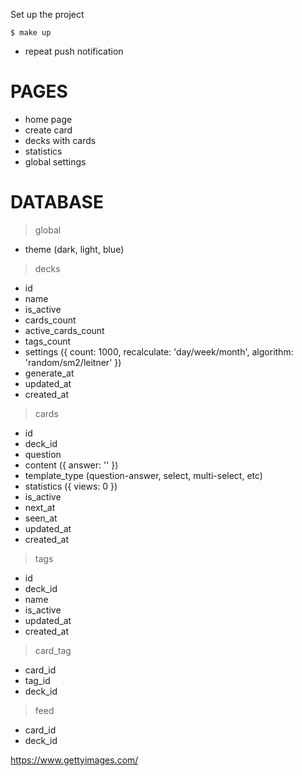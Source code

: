 Set up the project

```shell
$ make up
```

- repeat push notification

# PAGES

- home page
- create card
- decks with cards
- statistics
- global settings

# DATABASE

> global
- theme (dark, light, blue)

> decks
- id
- name
- is_active
- cards_count
- active_cards_count
- tags_count
- settings ({ count: 1000, recalculate: 'day/week/month', algorithm: 'random/sm2/leitner' })
- generate_at
- updated_at
- created_at

> cards
- id
- deck_id
- question
- content ({ answer: '' })
- template_type (question-answer, select, multi-select, etc)
- statistics ({ views: 0 })
- is_active
- next_at
- seen_at
- updated_at
- created_at

> tags
- id
- deck_id
- name
- is_active
- updated_at
- created_at

> card_tag
- card_id
- tag_id
- deck_id

> feed
- card_id
- deck_id

https://www.gettyimages.com/
